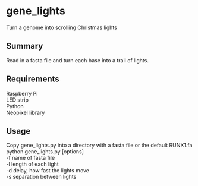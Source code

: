 # gene_lights
Turn a genome into scrolling Christmas lights

## Summary
Read in a fasta file and turn each base into a trail of lights.

## Requirements
Raspberry Pi  
LED strip  
Python  
Neopixel library  

## Usage
Copy gene_lights.py into a directory with a fasta file or the default RUNX1.fa
python gene_lights.py [options]  
-f name of fasta file  
-l length of each light  
-d delay, how fast the lights move  
-s separation between lights  

